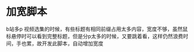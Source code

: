 # 加宽脚本

b站多p 视频选集的时候，有些标题有相同前缀占用太多内容，宽度不够，虽然鼠标悬停时可以看到完整标题，但是分p太多的时候，又要跳着看，这样仍然浪费时间，手也累，故开发此脚本，自动增加宽度



